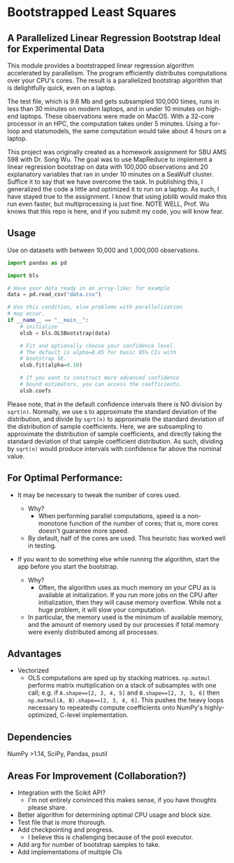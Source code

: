 # Bootstrapped Least Squares

## A Parallelized Linear Regression Bootstrap Ideal for Experimental Data

This module provides a bootstrapped linear regression algorithm accelerated by parallelism.
The program efficiently distributes computations over your CPU's cores.
The result is a parallelized bootstrap algorithm that is delightfully quick, even on a laptop.

The test file, which is 9.6 Mb and gets subsampled 100,000 times, runs in less than 30 minutes on modern laptops, and in under 10 minutes on high-end laptops. These observations were made on MacOS. With a 32-core processor in an HPC, the computation takes under 5 minutes. Using a for-loop and statsmodels, the same computation would take about 4 hours on a laptop.

This project was originally created as a homework assignment for SBU AMS 598 with Dr. Song Wu. The goal was to use MapReduce to implement a linear regression bootstrap on data with 100,000 observations and 20 explanatory variables that ran in under 10 minutes on a SeaWulf cluster. Suffice it to say that we have overcome the task. In publishing this, I generalized the code a little and optimized it to run on a laptop. As such, I have stayed true to the assignment. I know that using joblib would make this run even faster, but multiprocessing is just fine. NOTE WELL, Prof. Wu knows that this repo is here, and if you submit my code, you will know fear.

## Usage

Use on datasets with between 10,000 and 1,000,000 observations.

```python
import pandas as pd

import bls

# Have your data ready in an array-like; for example
data = pd.read_csv("data.csv")

# Use this condition, else problems with parallelization
# may occur.
if __name__ == "__main__":
    # initialize
    olsb = bls.OLSBootstrap(data)

    # Fit and optionally choose your confidence level.
    # The default is alpha=0.05 for basic 95% CIs with
    # bootstrap SE.
    olsb.fit(alpha=0.10)

    # If you want to construct more advanced confidence
    # bound estimators, you can access the coefficients.
    olsb.coefs
```

Please note, that in the default confidence intervals there is NO division by `sqrt(n)`. Normally, we use s to approximate the standard deviation of the distribution, and divide by `sqrt(n)` to approximate the standard deviation of the distribution of sample coefficients. Here, we are subsampling to approximate the distribution of sample coefficients, and directly taking the standard deviation of that sample coefficient distribution. As such, dividing by `sqrt(n)` would produce intervals with confidence far above the nominal value.

## For Optimal Performance:
- It may be necessary to tweak the number of cores used.
  - Why?
    - When performing parallel computations, speed is a non-monotone function of the number of cores; that is, more cores doesn't guarantee more speed. 
  - By default, half of the cores are used. This heuristic has worked well in testing.

- If you want to do something else while running the algorithm, start the app before you start the bootstrap.
  - Why?
    - Often, the algorithm uses as much memory on your CPU as is available at initialization. If you run more jobs on the CPU after initialization, then they will cause memory overflow. While not a huge problem, it will slow your computation.
  - In particular, the memory used is the minimum of available memory, and the amount of memory used by our processes if total memory were evenly distributed among all processes.
  
## Advantages
- Vectorized
  - OLS computations are sped up by stacking matrices. `np.matmul` performs matrix multiplication on a stack of subsamples with one call; e.g. if `A.shape==[2, 3, 4, 5]` and `B.shape==[2, 3, 5, 6]` then `np.matmul(A, B).shape==[2, 3, 4, 6]`. This pushes the heavy loops necessary to repeatedly compute coefficients onto NumPy's highly-optimized, C-level implementation.
## Dependencies

NumPy >1.14, SciPy, Pandas, psutil

## Areas For Improvement (Collaboration?)
- Integration with the Scikit API?
  - I'm not entirely convinced this makes sense, if you have thoughts please share.
- Better algorithm for determining optimal CPU usage and block size.
- Test file that is more thorough.
- Add checkpointing and progress.
  - I believe this is challenging because of the pool executor.
- Add arg for number of bootstrap samples to take.
- Add implementations of multiple CIs
